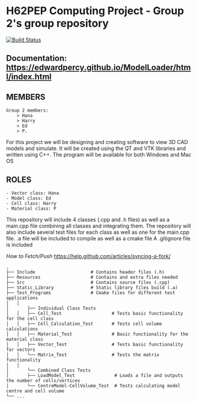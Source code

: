 # ﻿**H62PEP Computing Project - Group 2's group repository**

[![Build Status](https://travis-ci.com/edwardpercy/ModelLoader.svg?branch=master)](https://travis-ci.com/edwardpercy/ModelLoader)

## Documentation: https://edwardpercy.github.io/ModelLoader/html/index.html

## **MEMBERS**
~~~~~~~~~~~~~~~~~~~~~~~~~~~~~~~~
Group 2 members: 
	> Hana 
	> Harry
	> Ed
	> P.
~~~~~~~~~~~~~~~~~~~~~~~~~~~~~~~~
For this project we will be designing and creating software to view 3D CAD models and simulate. It will be created using the QT and VTK libraries and written using C++. The program will be available for both Windows and Mac OS

## **ROLES**
~~~~~~~~~~~~~~~~~~~~~~~~~~~~~~~~
- Vector class: Hana
- Model class: Ed
- Cell class: Harry
- Material class: P
~~~~~~~~~~~~~~~~~~~~~~~~~~~~~~~~

This repository will include 4 classes (.cpp and .h files) as well as a main.cpp file combining all classes and integrating them.
The repository will also include several test files for each class as well as one for the main.cpp file.
.a file will be included to compile as well as a cmake file
A .gitignore file is included

*How to Fetch/Push*
https://help.github.com/articles/syncing-a-fork/

~~~~~~~~~~~~~~~~~~~~~~~~~~~~~~~~
.
├── Include                 	# Contains header files (.h)
├── Resources               	# Contains and extra files needed 
├── Src                     	# Contains source files (.cpp)
├── Static_Library          	# Static library files build (.a)
├── Test_Programs           	# Cmake files for different test applications
│	│
│   	├── Individual Class Tests  
│	│   ├── Cell_Test           		# Tests basic functionality for the cell class
│	│   ├── Cell_Calculation_Test       # Tests cell volume calculations
│	│   ├── Material_Test       		# Basic functionality for the material class
│	│   ├── Vector_Test         		# Tests basic functionality for vectors 
│	│   └── Matrix_Test         		# Tests the matrix functionality
│	│
│   	└── Combined Class Tests    		 
│	    ├── LoadModel_Test      		 # Loads a file and outputs the number of cells/vertices
│	    └── CentreModel-CellVolume_Test  # Tests calculating model centre and cell volume
└── ...
~~~~~~~~~~~~~~~~~~~~~~~~~~~~~~~~
